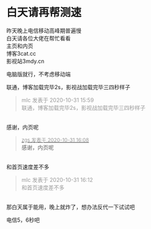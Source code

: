 # 白天请再帮测速


昨天晚上电信移动高峰期普遍慢<br />
白天请各位大佬在帮忙看看<br />
主页和内页<br />
博客3cat.cc<br />
影视站3mdy.cn

电脑版就行，不考虑移动端

联通，博客加载完毕2s，影视战加载完毕三四秒样子<img src="static/image/smiley/default/lol.gif" smilieid="12" border="0" alt="" />

<div class="quote"><blockquote><font color="#999999">mlc 发表于 2020-10-31 15:59</font><br />
<font color="#999999">联通，博客加载完毕2s，影视战加载完毕三四秒样子</font></blockquote></div><br />
感谢，内页呢<br />


<div class="quote"><blockquote><font size="2"><a href="https://www.hostloc.com/forum.php?mod=redirect&amp;goto=findpost&amp;pid=9380995&amp;ptid=760622" target="_blank"><font color="#999999">zgs 发表于 2020-10-31 16:08</font></a></font><br />
感谢，内页呢</blockquote></div><br />
和首页速度差不多

<div class="quote"><blockquote><font color="#999999">mlc 发表于 2020-10-31 16:12</font><br />
<font color="#999999">和首页速度差不多</font></blockquote></div><br />
那白天属于能用，晚上就炸了，想办法反代一下试试吧

电信5，6秒吧
